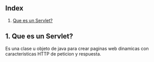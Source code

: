 ## **Index**

1. [Que es un Servlet?](#id1)

<div id="id1"/>

## 1. Que es un Servlet?

Es una clase u objeto de java para crear paginas web dinamicas con caracteristicas HTTP de peticion y respuesta.
